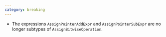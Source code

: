 ```yaml
---
category: breaking
---
```

* The expressions `AssignPointerAddExpr` and `AssignPointerSubExpr` are no longer subtypes of `AssignBitwiseOperation`.
